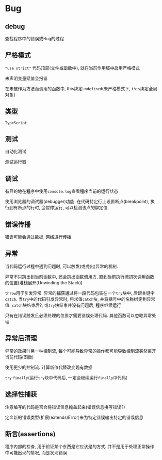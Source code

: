 # Bug

## debug

查找程序中的错误或Bug的过程

## 严格模式

`"use strict"` 代码顶部(文件或函数中), 就在当前作用域中启用严格模式

未声明变量赋值会报错

在未被作为方法而调用的函数中, this绑定`undefined`(未严格模式下, `this`绑定全局对象)

## 类型

`TypeScript`

## 测试

自动化测试

测试运行器

## 调试

有目的地在程序中使用`console.log`查看程序当前的运行状态

使用浏览器的调试器(debugger)功能. 在代码特定行上设置断点(breakpoint), 执行到有断点的行时, 会暂停运行, 可以检测该点的绑定值

## 错误传播

错误可能会通过数据, 网络进行传播

## 异常

当代码运行过程中遇到问题时, 可以触发(或抛出)异常的机制.

异常不只跳出到当前函数中, 还会跳出函数调用方, 直到当前执行流初次调用函数的位置(堆栈展开(Unwinding the Stack))

`throw`用于引发异常. 异常的捕获通过将一段代码包装在一个`try`块中, 后跟关键字`catch`. 当`try`中的代码引发异常时, 将求值`catch`块, 并将括号中的名称绑定到异常值. `catch`块结束后?, 或`try`块结束并没有问题后, 程序继续运行

只有在错误触发且必须处理的位置才需要错误处理代码. 其他函数可以忽略异常处理

## 异常后清理

异常的效果时另一种控制流, 每个可能导致异常的操作都可能导致控制流突然离开当前代码(函数)

使用更少的控制流.
计算新值代替改变现有数据

`try` `finally`(运行`try`块中代码后, 一定会继续运行`finally`中代码)

## 选择性捕获

注意编写的代码是否会将错误信息掩盖起来(错误信息拼写错误?)

定义新的错误类型(扩展(extends)Error)来为特定错误输出特定的错误信息

## 断言(assertions)


程序内部的检查, 用于验证某个东西是它应该是的方式. 并不是用于处理正常操作中可能出现的情况, 而是发现错误
